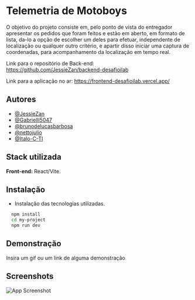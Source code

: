 # Telemetria de Motoboys

O objetivo do projeto consiste em, pelo ponto de vista do entregador
apresentar os pedidos que foram feitos e estão em aberto, em formato de lista,
da-lo a opção de escolher um deles para efetuar, independente de 
localização ou qualquer outro critério, e apartir disso iniciar uma captura de coordenadas,
para acompanhamento da localização em tempo real.

Link para o repositório de Back-end: https://github.com/JessieZan/backend-desafioilab

Link para a aplicação no ar: https://frontend-desafioilab.vercel.app/

## Autores

- [@JessieZan](https://www.github.com/JessieZan)
- [@Gabrielli5047](https://www.github.com/Gabrielli5047)
- [@brunodelucasbarbosa](https://www.github.com/brunodelucasbarbosa)
- [@nettojulio](https://www.github.com/nettojulio)
- [@Italo-C-TI](https://www.github.com/Italo-C-TI)

## Stack utilizada

**Front-end:** React/Vite.


## Instalação

- Instalação das tecnologias utilizadas.

```bash
  npm install 
  cd my-project
  npm run dev
```
    
## Demonstração

Insira um gif ou um link de alguma demonstração


## Screenshots

![App Screenshot](https://via.placeholder.com/468x300?text=App+Screenshot+Here)
